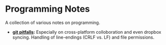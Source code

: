 # Programming Notes
A collection of various notes on programming.

- **[git pitfalls](https://github.com/GandalfSaxe/programming-notes/blob/master/git-pitfalls/git-pitfalls.md):** Especially on cross-platform colloboration and even dropbox syncing. Handling of line-endings (CRLF vs. LF) and file permissions.
